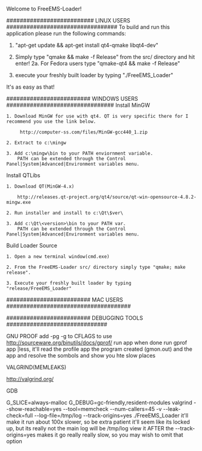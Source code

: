 Welcome to FreeEMS-Loader!

##########################  LINUX USERS #################################
To build and run this application please run the following commands:

1. "apt-get update && apt-get install  qt4-qmake libqt4-dev"

2. Simply type "qmake && make -f Release" from the src/ directory and hit enter!
2a. For Fedora users type "qmake-qt4 && make -f Release"

3. execute your freshly built loader by typing "./FreeEMS_Loader"

It's as easy as that!

#########################  WINDOWS USERS ################################
Install MinGW

	1. Download MinGW for use with qt4. QT is very specific there for I recommend you use the link below.

		 http://computer-ss.com/files/MinGW-gcc440_1.zip

	2. Extract to c:\mingw

	3. Add c:\mingw\bin to your PATH enviornment variable.
		PATH can be extended through the Control Panel|System|Advanced|Environment variables menu.

Install QTLibs

	1. Download QT(MinGW-4.x)

		http://releases.qt-project.org/qt4/source/qt-win-opensource-4.8.2-mingw.exe

	2. Run installer and install to c:\Qt\$ver\

	3. Add c:\Qt\<version>\bin to your PATH var.
		PATH can be extended through the Control Panel|System|Advanced|Environment variables menu.

Build Loader Source
	
	1. Open a new terminal window(cmd.exe)

	2. From the FreeEMS-Loader src/ directory simply type "qmake; make release".

	3. Execute your freshly built loader by typing "release/FreeEMS_Loader"

######################### MAC USERS #####################################









######################### DEBUGGING TOOLS ##############################

GNU PROOF
add -pg -g  to CFLAGS to use http://sourceware.org/binutils/docs/gprof/
run app
when done run gprof app |less,  it'll read the profile app the program created (gmon.out) and the app and resolve the sombols and show you hte slow places

VALGRIND(MEMLEAKS)

http://valgrind.org/

GDB


 G_SLICE=always-malloc G_DEBUG=gc-friendly,resident-modules valgrind --show-reachable=yes --tool=memcheck --num-callers=45 -v --leak-check=full --log-file=/tmp/log  --track-origins=yes ./FreeEMS_Loader
 it'll make it run about 100x slower,  so be extra patient
 it'll seem like its locked up,  but its really not
 the main log will be /tmp/log
 view it AFTER 
 the  --track-origins=yes   makes it go really really slow,  so you may wish to omit that option

